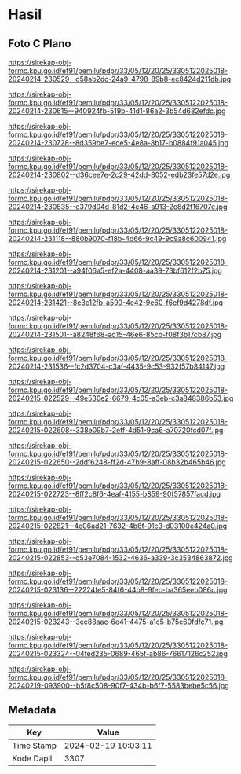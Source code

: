 # Hasil

## Foto C Plano

https://sirekap-obj-formc.kpu.go.id/ef91/pemilu/pdpr/33/05/12/20/25/3305122025018-20240214-230529--d58ab2dc-24a9-4798-89b8-ec8424d211db.jpg

https://sirekap-obj-formc.kpu.go.id/ef91/pemilu/pdpr/33/05/12/20/25/3305122025018-20240214-230615--940924fb-519b-41d1-86a2-3b54d682efdc.jpg

https://sirekap-obj-formc.kpu.go.id/ef91/pemilu/pdpr/33/05/12/20/25/3305122025018-20240214-230728--8d359be7-ede5-4e8a-8b17-b0884f91a045.jpg

https://sirekap-obj-formc.kpu.go.id/ef91/pemilu/pdpr/33/05/12/20/25/3305122025018-20240214-230802--d36cee7e-2c29-42dd-8052-edb23fe57d2e.jpg

https://sirekap-obj-formc.kpu.go.id/ef91/pemilu/pdpr/33/05/12/20/25/3305122025018-20240214-230835--e379d04d-81d2-4c46-a913-2e8d2f16707e.jpg

https://sirekap-obj-formc.kpu.go.id/ef91/pemilu/pdpr/33/05/12/20/25/3305122025018-20240214-231118--880b9070-f18b-4d66-9c49-9c9a8c600941.jpg

https://sirekap-obj-formc.kpu.go.id/ef91/pemilu/pdpr/33/05/12/20/25/3305122025018-20240214-231201--a94f06a5-ef2a-4408-aa39-73bf612f2b75.jpg

https://sirekap-obj-formc.kpu.go.id/ef91/pemilu/pdpr/33/05/12/20/25/3305122025018-20240214-231421--8e3c12fb-a590-4e42-9e60-f6ef9d4278df.jpg

https://sirekap-obj-formc.kpu.go.id/ef91/pemilu/pdpr/33/05/12/20/25/3305122025018-20240214-231501--a8248f68-ad15-46e6-85cb-f08f3b17cb87.jpg

https://sirekap-obj-formc.kpu.go.id/ef91/pemilu/pdpr/33/05/12/20/25/3305122025018-20240214-231536--fc2d3704-c3af-4435-9c53-932f57b84147.jpg

https://sirekap-obj-formc.kpu.go.id/ef91/pemilu/pdpr/33/05/12/20/25/3305122025018-20240215-022529--49e530e2-6679-4c05-a3eb-c3a848386b53.jpg

https://sirekap-obj-formc.kpu.go.id/ef91/pemilu/pdpr/33/05/12/20/25/3305122025018-20240215-022608--338e09b7-2eff-4d51-9ca6-a70720fcd07f.jpg

https://sirekap-obj-formc.kpu.go.id/ef91/pemilu/pdpr/33/05/12/20/25/3305122025018-20240215-022650--2ddf6248-ff2d-47b9-8aff-08b32b465b46.jpg

https://sirekap-obj-formc.kpu.go.id/ef91/pemilu/pdpr/33/05/12/20/25/3305122025018-20240215-022723--8ff2c8f6-4eaf-4155-b859-90f57857facd.jpg

https://sirekap-obj-formc.kpu.go.id/ef91/pemilu/pdpr/33/05/12/20/25/3305122025018-20240215-022821--4e06ad21-7632-4b6f-91c3-d03100e424a0.jpg

https://sirekap-obj-formc.kpu.go.id/ef91/pemilu/pdpr/33/05/12/20/25/3305122025018-20240215-022853--d53e7084-1532-4636-a339-3c3534863872.jpg

https://sirekap-obj-formc.kpu.go.id/ef91/pemilu/pdpr/33/05/12/20/25/3305122025018-20240215-023136--22224fe5-84f6-44b8-9fec-ba365eeb086c.jpg

https://sirekap-obj-formc.kpu.go.id/ef91/pemilu/pdpr/33/05/12/20/25/3305122025018-20240215-023243--3ec88aac-6e41-4475-a1c5-b75c60fdfc71.jpg

https://sirekap-obj-formc.kpu.go.id/ef91/pemilu/pdpr/33/05/12/20/25/3305122025018-20240215-023324--04fed235-0689-465f-ab86-76617126c252.jpg

https://sirekap-obj-formc.kpu.go.id/ef91/pemilu/pdpr/33/05/12/20/25/3305122025018-20240219-093900--b5f8c508-90f7-434b-b6f7-5583bebe5c56.jpg


## Metadata

| Key        | Value               |
| ---------- | ------------------- |
| Time Stamp | 2024-02-19 10:03:11 |
| Kode Dapil | 3307                |



